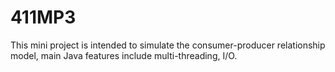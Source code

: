 411MP3
======

This mini project is intended to simulate the consumer-producer relationship model, main Java features include multi-threading, I/O.
